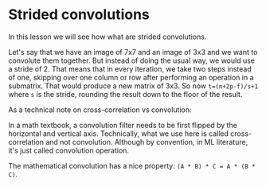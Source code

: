 # Strided convolutions

In this lesson we will see how what are strided convolutions.

Let's say that we have an image of 7x7 and an image of 3x3 and we want to convolute them together. But instead of doing the usual way, we would use a stride of 2. That means that in every iteration, we take two steps instead of one, skipping over one column or row after performing an operation in a submatrix. That would produce a new matrix of 3x3. So now `t=(n+2p-f)/s+1` where `s` is the stride, rounding the result down to the floor of the result.

As a technical note on cross-correlation vs convolution:

In a math textbook, a convolution filter needs to be first flipped by the horizontal and vertical axis. Technically, what we use here is called cross-correlation and not convolution. Although by convention, in ML literature, it's just called convolution operation.

The mathematical convolution has a nice property: `(A * B) * C = A * (B * C)`.
